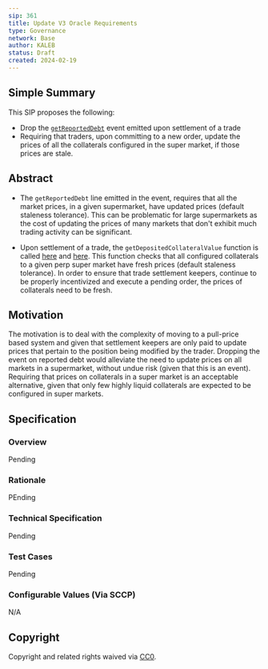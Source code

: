 ```yaml
---
sip: 361
title: Update V3 Oracle Requirements
type: Governance
network: Base
author: KALEB
status: Draft
created: 2024-02-19
---
```


<!--You can leave these HTML comments in your merged SCCP and delete the visible duplicate text guides, they will not appear and may be helpful to refer to if you edit it again. This is the suggested template for new SCCPs. Note that an SCCP number will be assigned by an editor. When opening a pull request to submit your SCCP, please use an abbreviated title in the filename, `sccp-draft_title_abbrev.md`. The title should be 44 characters or less.-->

## Simple Summary

<!--"If you can't explain it simply, you don't understand it well enough." Provide a simplified and layman-accessible explanation of the SCCP.-->

This SIP proposes the following:
- Drop the [`getReportedDebt`](https://github.com/Synthetixio/synthetix-v3/blob/dcba4ade51c893b7eda5f50657ba4e10dd435fa6/protocol/synthetix/contracts/modules/core/MarketManagerModule.sol#L301) event emitted upon settlement of a trade
- Requiring that traders, upon committing to a new order, update the prices of all the collaterals configured in the super market, if those prices are stale.

## Abstract

<!--A short (~200 word) description of the variable change proposed.-->

- The `getReportedDebt` line emitted in the event, requires that all the market prices, in a given supermarket, have updated prices (default staleness  tolerance). This can be problematic for large supermarkets as the cost of updating the prices of many markets that don't exhibit much trading activity can be significant.

- Upon settlement of a trade, the `getDepositedCollateralValue` function is called [here](https://github.com/Synthetixio/synthetix-v3/blob/dcba4ade51c893b7eda5f50657ba4e10dd435fa6/protocol/synthetix/contracts/modules/core/MarketManagerModule.sol#L300C24-L300C51) and [here](https://github.com/Synthetixio/synthetix-v3/blob/dcba4ade51c893b7eda5f50657ba4e10dd435fa6/protocol/synthetix/contracts/modules/core/MarketManagerModule.sol#L75). This function checks that all configured collaterals to a given perp super market have fresh prices (default staleness tolerance). In order to ensure that trade settlement keepers, continue to be properly incentivized and execute a pending order, the prices of collaterals need to be fresh.

## Motivation

<!--The motivation is critical for SCCPs that want to update variables within Synthetix. It should clearly explain why the existing variable is not incentive aligned. SCCP submissions without sufficient motivation may be rejected outright.-->

The motivation is to deal with the complexity of moving to a pull-price based system and given that settlement keepers are only paid to update prices that pertain to the position being modified by the trader.
Dropping the event on reported debt would alleviate the need to update prices on all markets in a supermarket, without undue risk (given that this is an event). Requiring that prices on collaterals in a super market is an acceptable alternative, given that only few highly liquid collaterals are expected to be configured in super markets.

## Specification

<!--The specification should describe the syntax and semantics of any new feature, there are five sections
1. Overview
2. Rationale
3. Technical Specification
4. Test Cases
5. Configurable Values
-->

### Overview

<!--This is a high level overview of *how* the SIP will solve the problem. The overview should clearly describe how the new feature will be implemented.-->

Pending

### Rationale

<!--This is where you explain the reasoning behind how you propose to solve the problem. Why did you propose to implement the change in this way, what were the considerations and trade-offs. The rationale fleshes out what motivated the design and why particular design decisions were made. It should describe alternate designs that were considered and related work. The rationale may also provide evidence of consensus within the community, and should discuss important objections or concerns raised during discussion.-->

PEnding 

### Technical Specification

<!--The technical specification should outline the public API of the changes proposed. That is, changes to any of the interfaces Synthetix currently exposes or the creations of new ones.-->

Pending

### Test Cases

<!--Test cases for an implementation are mandatory for SIPs but can be included with the implementation..-->

Pending

### Configurable Values (Via SCCP)

<!--Please list all values configurable via SCCP under this implementation.-->

N/A

## Copyright

Copyright and related rights waived via [CC0](https://creativecommons.org/publicdomain/zero/1.0/).
